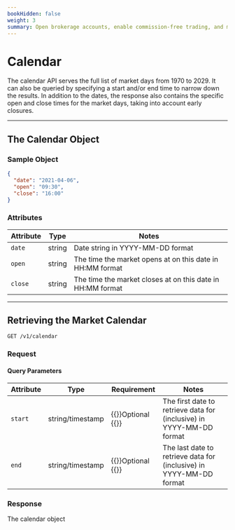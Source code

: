 ```yaml
---
bookHidden: false
weight: 3
summary: Open brokerage accounts, enable commission-free trading, and manage the ongoing user experience with Alpaca Broker API
---
```


# Calendar

The calendar API serves the full list of market days from 1970 to 2029. It can also be queried by specifying a start and/or end time to narrow down the results. In addition to the dates, the response also contains the specific open and close times for the market days, taking into account early closures.

---

## **The Calendar Object**

### Sample Object

```json
{
  "date": "2021-04-06",
  "open": "09:30",
  "close": "16:00"
}
```

### Attributes

| Attribute | Type   | Notes                                                        |
| --------- | ------ | ------------------------------------------------------------ |
| `date`    | string | Date string in YYYY-MM-DD format                             |
| `open`    | string | The time the market opens at on this date in HH:MM format  |
| `close`   | string | The time the market closes at on this date in HH:MM format |

---

## **Retrieving the Market Calendar**

`GET /v1/calendar`

### Request

#### Query Parameters

| Attribute | Type             | Requirement                         | Notes                                           |
| --------- | ---------------- | ----------------------------------- | ----------------------------------------------- |
| `start`   | string/timestamp | {{<hint info>}}Optional {{</hint>}} | The first date to retrieve data for (inclusive) in YYYY-MM-DD format |
| `end`     | string/timestamp | {{<hint info>}}Optional {{</hint>}} | The last date to retrieve data for (inclusive) in YYYY-MM-DD format |

### Response

The calendar object

&nbsp;
